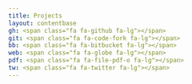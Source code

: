 ```yaml
---
title: Projects
layout: contentbase
gh: <span class="fa fa-github fa-lg"></span>
git: <span class="fa fa-code-fork fa-lg"></span>
bb: <span class="fa fa-bitbucket fa-lg"></span>
web: <span class="fa fa-globe fa-lg"></span>
pdf: <span class="fa fa-file-pdf-o fa-lg"></span>
tw: <span class="fa fa-twitter fa-lg"></span>
---
```

